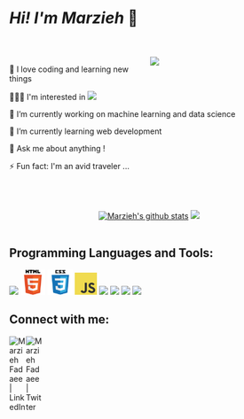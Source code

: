 # ***Hi! I'm Marzieh*** 👋

<br/>
<br/>

  <img align="right" width="250" src="https://user-images.githubusercontent.com/87442098/142252711-30f6b514-1a52-4792-8857-487de0f4ee92.png">
  
  <p>🤩 I love coding and learning new things</p>
  <p>👨🏼‍💻 I'm interested in <img src="https://user-images.githubusercontent.com/87442098/142243173-7d914f29-c95f-4766-85e5-fba74543a7de.png" width="20"></p>
  <p>🔭 I’m currently working on machine learning and data science</p>
  <p>🌱 I’m currently learning web development</p>
  <p>💬 Ask me about anything !</p>
  <p>⚡ Fun fact: I'm an avid traveler ...</p>



<br/>
<br/>
<br/>

<div align="center">
  <a href="https://github.com/marzfd/github-readme-stats"><img height="140" src="https://github-readme-stats.vercel.app/api?username=marzfd&show_icons=true&theme=ayu-mirage&hide_border=true&hide=prs,contribs" alt="Marzieh's github stats" /></a>
  <a href="https://github.com/marzfad/github-readme-stats"><img height="140" src="https://github-readme-stats.vercel.app/api/top-langs/?username=marzfd&layout=compact&theme=ayu-mirage&hide_border=true" /></a>
</div>

<br/>

## Programming Languages and Tools:

<p>
  <img height="40" src="https://user-images.githubusercontent.com/87442098/142243173-7d914f29-c95f-4766-85e5-fba74543a7de.png">
  <img height="45" src="https://raw.githubusercontent.com/github/explore/80688e429a7d4ef2fca1e82350fe8e3517d3494d/topics/html/html.png">
  <img height="45" src="https://raw.githubusercontent.com/github/explore/5c058a388828bb5fde0bcafd4bc867b5bb3f26f3/topics/css/css.png">
  <img height="40" src="https://raw.githubusercontent.com/github/explore/80688e429a7d4ef2fca1e82350fe8e3517d3494d/topics/javascript/javascript.png">
  <img height="45" src="https://user-images.githubusercontent.com/87442098/142242147-4668ddde-dddb-4dde-a2c7-8adc52b426c2.png">
  <img height="50" src="https://user-images.githubusercontent.com/87442098/142239945-25a924a9-d9f9-4972-aa07-54d90322fced.jpg">
  <img height="40" src="https://user-images.githubusercontent.com/87442098/142246062-a3c7472a-9051-4854-b259-04b27923d681.png">
  <img height="40" src="https://user-images.githubusercontent.com/87442098/142246406-00f36e2a-8ce7-46ba-a25e-47d422bf6474.png">

</p>


## Connect with me:

<a href="https://www.linkedin.com/in/marzieh-fadaee-30184544/">
  <img align="left" width="30" alt="Marzieh Fadaee | LinkedIn" width="22px" src="https://cdn.jsdelivr.net/npm/simple-icons@v3/icons/linkedin.svg"/>
</a>
<a href="https://twitter.com/fadaee_marzieh">
  <img align="left" width="30" alt="Marzieh Fadaee | Twitter" width="22px" src="https://cdn.jsdelivr.net/npm/simple-icons@v3/icons/twitter.svg"/>
</a>
